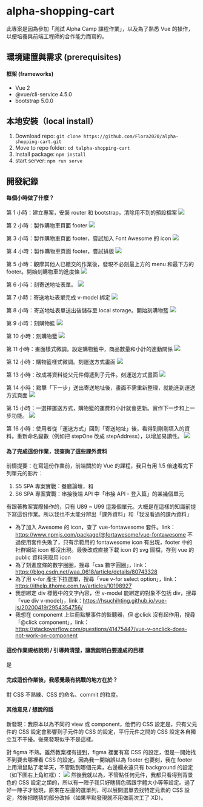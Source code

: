 # alpha-shopping-cart
此專案是因為參加「測試 Alpha Camp 課程作業」，以及為了熟悉 Vue 的操作，以便培養與前端工程師的合作能力而寫的。

## 環境建置與需求 (prerequisites)

#### 框架 (frameworks) 
- Vue 2
- @vue/cli-service 4.5.0
- bootstrap 5.0.0

## 本地安裝（local install）
1. Download repo: `git clone https://github.com/Flora2020/alpha-shopping-cart.git`
2. Move to repo folder: `cd talpha-shopping-cart`
3. Install package: `npm install`
4. start server: `npm run serve`

## 開發紀錄
#### 每個小時做了什麼？
第 1 小時：建立專案，安裝 router 和 bootstrap，清除用不到的預設檔案
![](https://i.imgur.com/OOKE0f7.png)

第 2 小時：製作購物車頁面 footer
![](https://i.imgur.com/jWnAB1Y.png)

第 3 小時：製作購物車頁面 footer，嘗試加入 Font Awesome 的 icon
![](https://i.imgur.com/pD1A0YR.png)

第 4 小時：製作購物車頁面 footer，嘗試排版
![](https://i.imgur.com/EKBTK8b.png)

第 5 小時：觀摩其他人已繳交的作業後，發現不必刻最上方的 menu 和最下方的 footer。開始刻購物車的進度條
![](https://i.imgur.com/ay4jHCB.png)

第 6 小時：刻寄送地址表單。
![](https://i.imgur.com/Yu2WmBB.png)

第 7 小時：寄送地址表單完成 v-model 綁定
![](https://i.imgur.com/ZeHnKwu.png)

第 8 小時：寄送地址表單送出後儲存至 local storage。開始刻購物籃
![](https://i.imgur.com/JVgeQY5.png)

第 9 小時：刻購物籃
![](https://i.imgur.com/QxDqJVD.png)

第 10 小時：刻購物籃
![](https://i.imgur.com/u2REmwy.png)

第 11 小時：畫面樣式微調。設定購物籃中，商品數量和小計的連動關係
![](https://i.imgur.com/sahJJUG.png)

第 12 小時：購物籃樣式微調。刻運送方式畫面
![](https://i.imgur.com/XDZZihC.png)

第 13 小時：改成將資料從父元件傳遞到子元件。刻運送方式畫面
![](https://i.imgur.com/NqpGrgw.png)

第 14 小時：點擊「下一步」送出寄送地址後，畫面不需重新整理，就能進到運送方式頁面
![](https://i.imgur.com/mrwj0yK.png)

第 15 小時：一選擇運送方式，購物籃的運費和小計就會更新。實作下一步和上一步功能。
![](https://i.imgur.com/BTquxC4.png)

第 16 小時：使用者從「運送方式」回到「寄送地址」後，看得到剛剛填入的資料。重新命名變數（例如把 stepOne 改成 stepAddress），以增加易讀性。
![](https://i.imgur.com/Azqg5Ji.png)

#### 為了完成這份作業，我查詢了這些課外資料
前情提要：在寫這份作業前，前端關於的 Vue 的課程，我只有用 1.5 倍速看完下列單元的影片：
1. S5 SPA 專案實戰：餐廳論壇，和
2. S6 SPA 專案實戰：串接後端 API 中「串接 API - 登入篇」的某幾個單元

有跟著教案實際操作的，只有 U89 ~ U99 這幾個單元。大概是在這樣的知識前提下寫這份作業。所以我也不太能分辨出「課外資料」和「我沒看過的課內資料」

- 為了加入 Awesome 的 icon，查了 vue-fontawesome 套件。link：https://www.npmjs.com/package/@fortawesome/vue-fontawesome
  不過使用套件失敗了，只有示範用的 fontawesome icon 有出現，footer 中的社群網站 icon 都沒出現。最後改成直接下載 icon 的 svg 圖檔，存到 vue 的 public 資料夾取用 icon
- 為了刻進度條的數字圈圈，搜尋「css 數字圓圈」，link：https://blog.csdn.net/waa_0618/article/details/80743328
- 為了用 v-for 產生下拉選單，搜尋「vue v-for select option」，link：https://ithelp.ithome.com.tw/articles/10198927
- 我想綁定 div 標籤中的文字內容，但 v-model 能綁定的對象不包括 div，搜尋「vue div v-model」，link：https://hsuchihting.github.io/vue-js/20200419/2954354756/
- 我想在 componemt 上註冊點擊事件的監聽器，但 @click 沒有起作用，搜尋「@click component」，link：https://stackoverflow.com/questions/41475447/vue-v-onclick-does-not-work-on-component

#### 這份作業規格說明 / 引導夠清楚，讓我能明白要達成的目標
是

#### 完成這份作業後，我感覺最有挑戰的地方在於？
對 CSS 不熟練、CSS 的命名、commit 的粒度。

#### 其他意見 / 想說的話
新發現：我原本以為不同的 view 或 component，他們的 CSS 設定是，只有父元件的 CSS 設定會影響到子元件的 CSS 的設定，平行元件之間的 CSS 設定各自獨立互不干擾。後來發現似乎不是這樣。

對 figma 不熟。雖然教案裡有提到，figma 裡面有寫 CSS 的設定，但是一開始找不到要去哪裡看 CSS 的設定。因為我一開始誤以為 footer 也要刻，我在 footer 上用滑鼠點了老半天，不管點到哪個元素，右邊欄永遠只有 background 的設定（如下圖右上角紅框）：
![](https://i.imgur.com/fHXpVnz.png)
然後我就以為，不管點任何元件，我都只看得到背景色的 CSS 設定之類的，所以有一陣子我只好瞎猜色碼跟字體大小等等設定。過了好一陣子才發現，原來在左邊的選單列，可以展開選單去找特定元素的 CSS 設定，然後把瞎猜的部分改掉（如果早點發現就不用做兩次工了 XD）。
